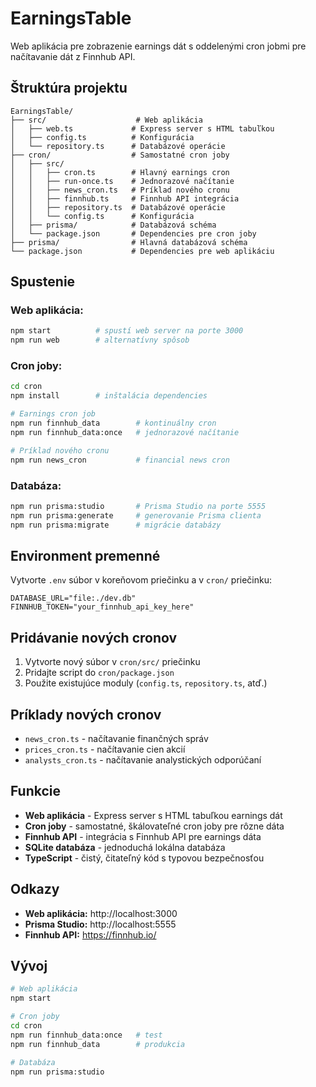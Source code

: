 # EarningsTable

Web aplikácia pre zobrazenie earnings dát s oddelenými cron jobmi pre načítavanie dát z Finnhub API.

## Štruktúra projektu

```
EarningsTable/
├── src/                    # Web aplikácia
│   ├── web.ts             # Express server s HTML tabuľkou
│   ├── config.ts          # Konfigurácia
│   └── repository.ts      # Databázové operácie
├── cron/                  # Samostatné cron joby
│   ├── src/
│   │   ├── cron.ts        # Hlavný earnings cron
│   │   ├── run-once.ts    # Jednorazové načítanie
│   │   ├── news_cron.ts   # Príklad nového cronu
│   │   ├── finnhub.ts     # Finnhub API integrácia
│   │   ├── repository.ts  # Databázové operácie
│   │   └── config.ts      # Konfigurácia
│   ├── prisma/            # Databázová schéma
│   └── package.json       # Dependencies pre cron joby
├── prisma/                # Hlavná databázová schéma
└── package.json           # Dependencies pre web aplikáciu
```

## Spustenie

### Web aplikácia:

```bash
npm start          # spustí web server na porte 3000
npm run web        # alternatívny spôsob
```

### Cron joby:

```bash
cd cron
npm install        # inštalácia dependencies

# Earnings cron job
npm run finnhub_data        # kontinuálny cron
npm run finnhub_data:once   # jednorazové načítanie

# Príklad nového cronu
npm run news_cron           # financial news cron
```

### Databáza:

```bash
npm run prisma:studio       # Prisma Studio na porte 5555
npm run prisma:generate     # generovanie Prisma clienta
npm run prisma:migrate      # migrácie databázy
```

## Environment premenné

Vytvorte `.env` súbor v koreňovom priečinku a v `cron/` priečinku:

```
DATABASE_URL="file:./dev.db"
FINNHUB_TOKEN="your_finnhub_api_key_here"
```

## Pridávanie nových cronov

1. Vytvorte nový súbor v `cron/src/` priečinku
2. Pridajte script do `cron/package.json`
3. Použite existujúce moduly (`config.ts`, `repository.ts`, atď.)

## Príklady nových cronov

- `news_cron.ts` - načítavanie finančných správ
- `prices_cron.ts` - načítavanie cien akcií
- `analysts_cron.ts` - načítavanie analystických odporúčaní

## Funkcie

- **Web aplikácia** - Express server s HTML tabuľkou earnings dát
- **Cron joby** - samostatné, škálovateľné cron joby pre rôzne dáta
- **Finnhub API** - integrácia s Finnhub API pre earnings dáta
- **SQLite databáza** - jednoduchá lokálna databáza
- **TypeScript** - čistý, čitateľný kód s typovou bezpečnosťou

## Odkazy

- **Web aplikácia:** http://localhost:3000
- **Prisma Studio:** http://localhost:5555
- **Finnhub API:** https://finnhub.io/

## Vývoj

```bash
# Web aplikácia
npm start

# Cron joby
cd cron
npm run finnhub_data:once   # test
npm run finnhub_data        # produkcia

# Databáza
npm run prisma:studio
```
